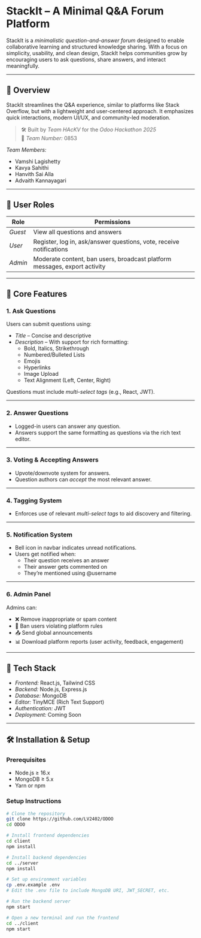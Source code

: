 # StackIt – A Minimal Q&A Forum Platform

StackIt is a *minimalistic question-and-answer forum* designed to enable collaborative learning and structured knowledge sharing. With a focus on simplicity, usability, and clean design, StackIt helps communities grow by encouraging users to ask questions, share answers, and interact meaningfully.

---

## 🚀 Overview

StackIt streamlines the Q&A experience, similar to platforms like Stack Overflow, but with a lightweight and user-centered approach. It emphasizes quick interactions, modern UI/UX, and community-led moderation.

> 🛠 Built by *Team HAcKV* for the *Odoo Hackathon 2025*  
> 👥 *Team Number:* 0853

*Team Members:*
- Vamshi Lagishetty  
- Kavya Sahithi  
- Hanvith Sai Alla  
- Advaith Kannayagari  

---

## 👥 User Roles

| Role       | Permissions                                                                 |
|------------|------------------------------------------------------------------------------|
| *Guest*  | View all questions and answers                                               |
| *User*   | Register, log in, ask/answer questions, vote, receive notifications          |
| *Admin*  | Moderate content, ban users, broadcast platform messages, export activity    |

---

## 🔑 Core Features

### 1. Ask Questions
Users can submit questions using:
- *Title* – Concise and descriptive
- *Description* – With support for rich formatting:
  - Bold, Italics, Strikethrough  
  - Numbered/Bulleted Lists  
  - Emojis  
  - Hyperlinks  
  - Image Upload  
  - Text Alignment (Left, Center, Right)

Questions must include *multi-select tags* (e.g., React, JWT).

---

### 2. Answer Questions
- Logged-in users can answer any question.
- Answers support the same formatting as questions via the rich text editor.

---

### 3. Voting & Accepting Answers
- Upvote/downvote system for answers.
- Question authors can *accept* the most relevant answer.

---

### 4. Tagging System
- Enforces use of relevant *multi-select tags* to aid discovery and filtering.

---

### 5. Notification System
- Bell icon in navbar indicates unread notifications.
- Users get notified when:
  - Their question receives an answer  
  - Their answer gets commented on  
  - They’re mentioned using @username  

---

### 6. Admin Panel
Admins can:
- ❌ Remove inappropriate or spam content  
- 🚫 Ban users violating platform rules  
- 📤 Send global announcements  
- 📊 Download platform reports (user activity, feedback, engagement)

---

## 🧠 Tech Stack

- *Frontend:* React.js, Tailwind CSS  
- *Backend:* Node.js, Express.js  
- *Database:* MongoDB  
- *Editor:* TinyMCE (Rich Text Support)  
- *Authentication:* JWT  
- *Deployment:* Coming Soon  

---

## 🛠 Installation & Setup

### Prerequisites

- Node.js ≥ 16.x  
- MongoDB ≥ 5.x  
- Yarn or npm  

### Setup Instructions

```bash
# Clone the repository
git clone https://github.com/LV2402/ODOO
cd ODOO

# Install frontend dependencies
cd client
npm install

# Install backend dependencies
cd ../server
npm install

# Set up environment variables
cp .env.example .env
# Edit the .env file to include MongoDB URI, JWT_SECRET, etc.

# Run the backend server
npm start

# Open a new terminal and run the frontend
cd ../client
npm start
